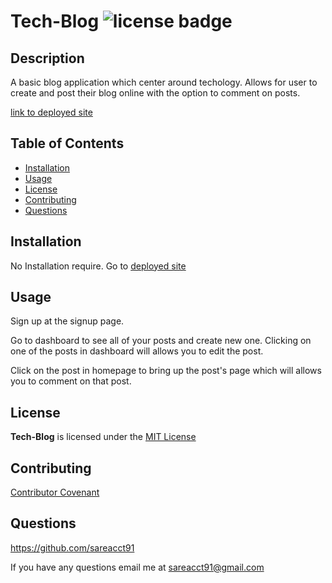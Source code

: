# Tech-Blog    ![license badge](https://img.shields.io/github/license/sareacct91/Tech-Blog)

## Description

A basic blog application which center around techology. Allows for user to create and post their blog online with the option to comment on posts.

[link to deployed site](https://the-tech-blog-s-8a657b2e734d.herokuapp.com/)

## Table of Contents

- [Installation](#installation)
- [Usage](#usage)
- [License](#license)
- [Contributing](#contributing)
- [Questions](#questions)


## Installation

No Installation require.
Go to [deployed site](https://the-tech-blog-s-8a657b2e734d.herokuapp.com/)


## Usage

Sign up at the signup page.

Go to dashboard to see all of your posts and create new one. Clicking on one of the posts in dashboard will allows you to edit the post.

Click on the post in homepage to bring up the post's page which will allows you to comment on that post.

## License

**Tech-Blog** is licensed under the [MIT License](https://github.com/sareacct91/{data.githubRepoName}/blob/master/LICENSE)

## Contributing

[Contributor Covenant](https://www.contributor-covenant.org/)


## Questions

https://github.com/sareacct91

If you have any questions email me at sareacct91@gmail.com